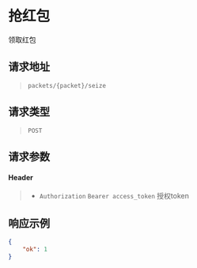 # 抢红包

领取红包

## 请求地址

> `packets/{packet}/seize`

## 请求类型

> `POST`

## 请求参数

#### Header

> - `Authorization` `Bearer access_token` 授权token

## 响应示例

```json
{
    "ok": 1
}
```